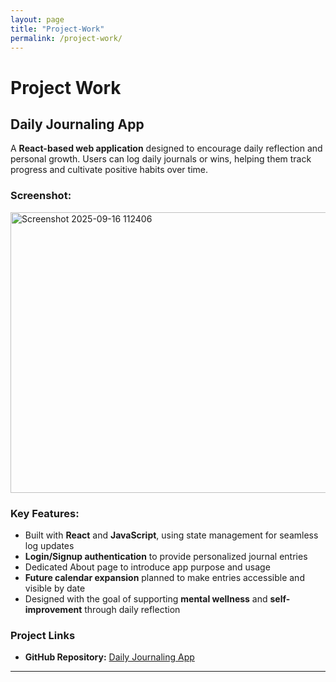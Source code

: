 ```yaml
---
layout: page
title: "Project-Work"
permalink: /project-work/
---
```


# Project Work

## Daily Journaling App

A **React-based web application** designed to encourage daily reflection and personal growth. Users can log daily journals or wins, helping them track progress and cultivate positive habits over time.

### Screenshot:
<img width="604" height="449" alt="Screenshot 2025-09-16 112406" src="https://github.com/user-attachments/assets/e6c402bc-c01f-461b-a8b7-0fcce9239bca" />

### Key Features:
- Built with **React** and **JavaScript**, using state management for seamless log updates
- **Login/Signup authentication** to provide personalized journal entries
- Dedicated About page to introduce app purpose and usage
- **Future calendar expansion** planned to make entries accessible and visible by date
- Designed with the goal of supporting **mental wellness** and **self-improvement** through daily reflection

### Project Links
- **GitHub Repository:** [Daily Journaling App](https://github.com/jrueter15/launchcode-unit-1-project/tree/main/unit-1-project)  

---

